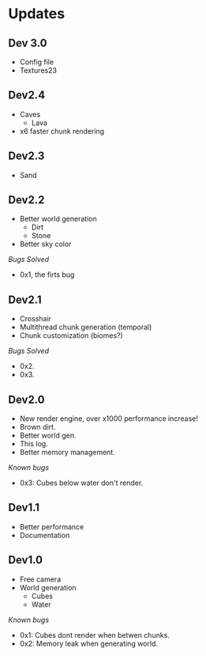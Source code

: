 # Updates

## Dev 3.0
* Config file
* Textures23

## Dev2.4
* Caves
  * Lava
* x6 faster chunk rendering

## Dev2.3
* Sand

## Dev2.2
* Better world generation
  * Dirt
  * Stone
* Better sky color

*Bugs Solved*
* 0x1, the firts bug
  
## Dev2.1
* Crosshair
* Multithread chunk generation (temporal)
* Chunk customization (biomes?)

*Bugs Solved*
* 0x2.
* 0x3.

## Dev2.0
* New render engine, over x1000 performance increase!
* Brown dirt.
* Better world gen.
* This log.
* Better memory management.

*Known bugs*
* 0x3: Cubes below water don't render.

## Dev1.1 
* Better performance
* Documentation

## Dev1.0
* Free camera
* World generation
  * Cubes
  * Water

*Known bugs*
* 0x1: Cubes dont render when betwen chunks.
* 0x2: Memory leak when generating world.